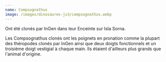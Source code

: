 ```yaml
---
name: Compsognathus
image: /images/dinosaures-js3/compsognathus.webp
---
```

Ont été clonés par InGen dans leur Enceinte sur Isla Sorna.

Les Compsognathus clonés ont les poignets en pronation comme la plupart des théropodes clonés par InGen ainsi que deux doigts fonctionnels et un troisième doigt vestigial à chaque main. Ils étaient d'ailleurs plus grands que l'animal d'origine.